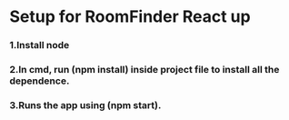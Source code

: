 # Setup for RoomFinder React up

### 1.Install node

### 2.In cmd, run (npm install) inside project file to install all the dependence.

### 3.Runs the app using (npm start).
